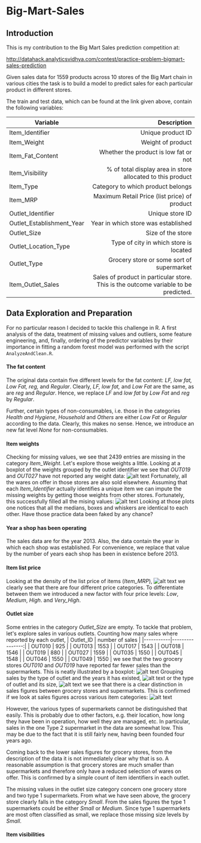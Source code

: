 # Big-Mart-Sales

## Introduction

This is my contribution to the Big Mart Sales prediction competition at:

http://datahack.analyticsvidhya.com/contest/practice-problem-bigmart-sales-prediction

Given sales data for 1559 products across 10 stores of the Big Mart chain in various cities the task is to build a model to predict sales for each particular product in different stores.

The train and test data, which can be found at the link given above, contain the following variables:

| Variable | Description |
|----------|------------:|
| Item_Identifier | Unique product ID|
| Item_Weight | Weight of product |
| Item_Fat_Content | Whether the product is low fat or not|
| Item_Visibility | % of total display area in store allocated to this product |
| Item_Type | Category to which product belongs|
| Item_MRP | Maximum Retail Price (list price) of product|
| Outlet_Identifier | Unique store ID |
| Outlet_Establishment_Year | Year in which store was established|
| Outlet_Size | Size of the store|
| Outlet_Location_Type | Type of city in which store is located|
| Outlet_Type | Grocery store or some sort of supermarket|
| Item_Outlet_Sales| Sales of product in particular store. This is the outcome variable to be predicted.|

## Data Exploration and Preparation
For no particular reason I decided to tackle this challenge in R. A first analysis of the data, treatment of missing values and outliers, some feature engineering, and, finally, ordering of the predictor variables by their importance in fitting a random forest model was performed with the script `AnalyzeAndClean.R`.

#### The fat content
The original data contain five different levels for the fat content: *LF, low fat, Low Fat, reg,* and *Regular*. Clearly, *LF, low fat,* and *Low Fat* are the same, as are *reg* and *Regular*. Hence, we replace *LF* and *low fat* by *Low Fat* and *reg* by *Regular*.

Further, certain types of non-consumables, i.e. those in the categories *Health and Hygiene*, *Household* and *Others* are either *Low Fat* or *Regular* according to the data. Clearly, this makes no sense. Hence, we introduce an new fat level *None* for non-consumables.

#### Item weights
Checking for missing values, we see that 2439 entries are missing in the category *Item_Weight*. Let's explore those weights a little.
Looking at a boxplot of the weights grouped by the outlet identifier we see that *OUT019* and *OUT027* have not reported any weight data:
![alt text](https://github.com/MichaelPluemacher/Big-Mart-Sales/blob/master/Graphs/Weight_vs_Outlet_1.png)
Fortunately, all the wares on offer in those stores are also sold elsewhere. Assuming that each *Item_Identifier* actually identifies a unique item we can impute the missing weights by getting those weights from other stores. Fortunately, this successfully filled all the mising values:
![alt text](https://github.com/MichaelPluemacher/Big-Mart-Sales/blob/master/Graphs/Weight_vs_Outlet_2.png)
Looking at those plots one notices that all the medians, boxes and whiskers are identical to each other. Have those practice data been faked by any chance?

#### Year a shop has been operating
The sales data are for the year 2013. Also, the data contain the year in which each shop was established. For convenience, we replace that value by the number of years each shop has been in existence before 2013.

#### Item list price
Looking at the density of the list price of items (*Item_MRP*),
![alt text](https://github.com/MichaelPluemacher/Big-Mart-Sales/blob/master/Graphs/Item_MRP_Density.png)
we clearly see that there are four different price categories. To differentiate between them we introduced a new factor with four price levels: *Low*, *Medium*, *High*. and *Very_High*.

#### Outlet size
Some entries in the category *Outlet_Size* are empty. To tackle that problem, let's explore sales in various outlets. Counting how many sales where reported by each outlet,
| Outlet_ID | number of sales |
|-----------|----------------:|
| OUT010 |  925 |
| OUT013 | 1553 |
| OUT017 | 1543 |
| OUT018 | 1546 |
| OUT019 |  880 |
| OUT027 | 1559 |
| OUT035 | 1550 |
| OUT045 | 1548 |
| OUT046 | 1550 |
| OUT049 | 1550 |
we see that the two grocery stores *OUT010* and *OUT019* have reported far fewer sales than the supermarkets. This is neatly illustrated by a boxplot:
![alt text](https://github.com/MichaelPluemacher/Big-Mart-Sales/blob/master/Graphs/Sales_vs_OutletID.png)
Grouping sales by the type of outlet and the years it has existed,
![alt text](https://github.com/MichaelPluemacher/Big-Mart-Sales/blob/master/Graphs/Sales_vs_OutletType_1.png)
or the type of outlet and its size,
![alt text](https://github.com/MichaelPluemacher/Big-Mart-Sales/blob/master/Graphs/Sales_vs_OutletType_2.png)
we see that there is a clear distinction in sales figures between grocery stores and supermarkets. This is confirmed if we look at sales figures across various item categories:
![alt text](https://github.com/MichaelPluemacher/Big-Mart-Sales/blob/master/Graphs/Sales_vs_ItemType_2.png)

However, the various types of supermarkets cannot be distinguished that easily. This is probably due to other factors, e.g. their location, how long they have been in operation, how well they are managed, etc. In particular, sales in the one Type 2 supermarket in the data are somewhat low. This may be due to the fact that it is still fairly new, having been founded four years ago.

Coming back to the lower sales figures for grocery stores, from the description of the data it is not immediately clear why that is so. A reasonable assumption is that grocery stores are much smaller than supermarkets and therefore only have a reduced selection of wares on offer. This is confirmed by a simple count of item identifiers in each outlet.

The missing values in the outlet size category concern one grocery store and two type 1 supermarkets. From what we have seen above, the grocery store clearly falls in the category *Small*. From the sales figures the type 1 supermarkets could be either *Small* or *Medium*. Since type 1 supermarkets are most often classified as small, we replace those missing size levels by *Small*. 

#### Item visibilities





